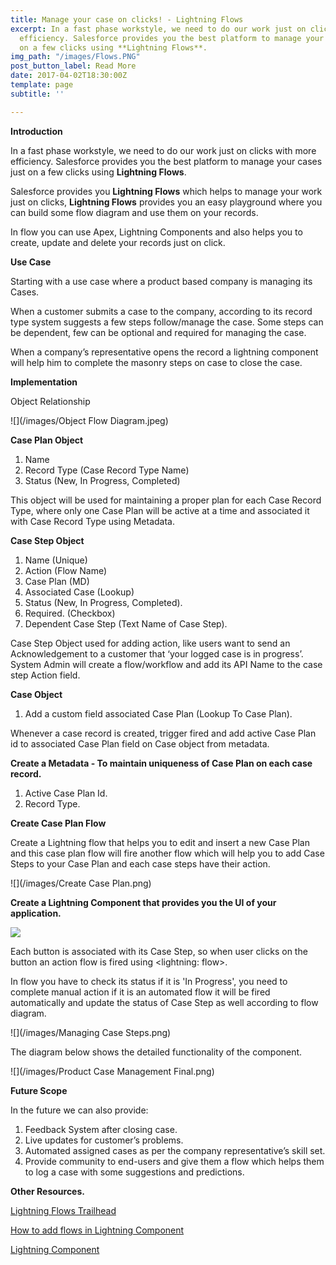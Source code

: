 ```yaml
---
title: Manage your case on clicks! - Lightning Flows
excerpt: In a fast phase workstyle, we need to do our work just on clicks with more
  efficiency. Salesforce provides you the best platform to manage your cases just
  on a few clicks using **Lightning Flows**.
img_path: "/images/Flows.PNG"
post_button_label: Read More
date: 2017-04-02T18:30:00Z
template: page
subtitle: ''

---
```

**Introduction**

In a fast phase workstyle, we need to do our work just on clicks with more efficiency. Salesforce provides you the best platform to manage your cases just on a few clicks using **Lightning Flows**.

Salesforce provides you **Lightning Flows** which helps to manage your work just on clicks, **Lightning Flows** provides you an easy playground where you can build some flow diagram and use them on your records.

In flow you can use Apex, Lightning Components and also helps you to create, update and delete your records just on click.

**Use Case**

Starting with a use case where a product based company is managing its Cases.

When a customer submits a case to the company, according to its record type system suggests a few steps follow/manage the case. Some steps can be dependent, few can be optional and required for managing the case.

When a company’s representative opens the record a lightning component will help him to complete the masonry steps on case to close the case.

**Implementation**

Object Relationship

![](/images/Object Flow Diagram.jpeg)

**Case Plan Object**

1. Name
2. Record Type (Case Record Type Name)
3. Status (New, In Progress, Completed)

This object will be used for maintaining a proper plan for each Case Record Type, where only one Case Plan will be active at a time and associated it with Case Record Type using Metadata.

**Case Step Object**

1. Name (Unique)
2. Action (Flow Name)
3. Case Plan (MD)
4. Associated Case (Lookup)
5. Status (New, In Progress, Completed).
6. Required. (Checkbox)
7. Dependent Case Step (Text Name of Case Step).

Case Step Object used for adding action, like users want to send an Acknowledgement to a customer that ‘your logged case is in progress’. System Admin will create a flow/workflow and add its API Name to the case step Action field.

**Case Object**

1. Add a custom field associated Case Plan (Lookup To Case Plan).

Whenever a case record is created, trigger fired and add active Case Plan id to associated Case Plan field on Case object from metadata.

**Create a Metadata - To maintain uniqueness of Case Plan on each case record.**

1. Active Case Plan Id.
2. Record Type.

**Create Case Plan Flow**

Create a Lightning flow that helps you to edit and insert a new Case Plan and this case plan flow will fire another flow which will help you to add Case Steps to your Case Plan and each case steps have their action.

![](/images/Create Case Plan.png)

**Create a Lightning Component that provides you the UI of your application.**

![](/images/lc.PNG)

Each button is associated with its Case Step, so when user clicks on the button an action flow is fired using <lightning: flow>.

In flow you have to check its status if it is 'In Progress', you need to complete manual action if it is an automated flow it will be fired automatically and update the status of Case Step as well according to flow diagram.

![](/images/Managing Case Steps.png)

The diagram below shows the detailed functionality of the component.

![](/images/Product Case Management Final.png)

**Future Scope**

In the future we can also provide:

1. Feedback System after closing case.
2. Live updates for customer’s problems.
3. Automated assigned cases as per the company representative’s skill set.
4. Provide community to end-users and give them a flow which helps them to log a case with some suggestions and predictions.

**Other Resources.**

[Lightning Flows Trailhead](https://trailhead.salesforce.com/en/content/learn/modules/business_process_automation)

[How to add flows in Lightning Component](https://developer.salesforce.com/docs/component-library/bundle/lightning:flow/example)

[Lightning Component](https://developer.salesforce.com/docs/atlas.en-us.lightning.meta/lightning/intro_framework.htm)